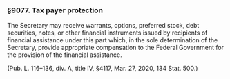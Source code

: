### §9077. Tax payer protection ###

The Secretary may receive warrants, options, preferred stock, debt securities, notes, or other financial instruments issued by recipients of financial assistance under this part which, in the sole determination of the Secretary, provide appropriate compensation to the Federal Government for the provision of the financial assistance.

(Pub. L. 116–136, div. A, title IV, §4117, Mar. 27, 2020, 134 Stat. 500.)